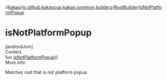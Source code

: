 //[kakao](../../../index.md)/[io.github.kakaocup.kakao.common.builders](../index.md)/[RootBuilder](index.md)/[isNotPlatformPopup](is-not-platform-popup.md)



# isNotPlatformPopup  
[androidJvm]  
Content  
fun [isNotPlatformPopup](is-not-platform-popup.md)()  
More info  


Matches root that is not platform popup

  



